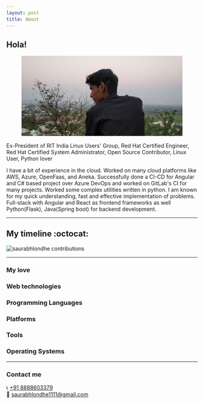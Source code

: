 ```yaml
---
layout: post
title: About
---
```


## Hola!

<figure>
  <img alt="Saurabh Londhe" src="/img/about.jpg" />
</figure>
Ex-President of RIT India Linux Users' Group, Red Hat Certified Engineer, Red Hat Certified System Administrator, Open Source Contributor, Linux User, Python lover

I have a bit of experience in the cloud. Worked on many cloud platforms like AWS, Azure, OpenFaas, and Aneka.
Successfully done a CI-CD for Angular and C# based project over Azure DevOps and worked on GitLab's CI for many projects.
Worked some complex utilities written in python. I am known for my quick understanding, fast and effective implementation of problems. Full-stack with Angular and React as frontend frameworks as well Python(Flask), Java(Spring boot) for backend development.

---

## My timeline :octocat:

![saurabhlondhe contributions](https://ghchart.rshah.org/saurabhlondhe)

---

### My love

<div class="dev-icons">
<i class="devicon-linux-plain colored"></i>
</div>

### Web technologies

<div class="dev-icons">
<i class="devicon-react-original colored"></i>
<i class="devicon-angularjs-plain colored"></i>
<i class="devicon-html5-plain"></i>

</div>

### Programming Languages

<div class="dev-icons">
<i class="devicon-python-plain colored"></i>
<i class="devicon-javascript-plain colored"></i>
<i class="devicon-typescript-plain"></i>
<i class="devicon-csharp-plain"></i>
<i class="devicon-java-plain colored"></i>
</div>

### Platforms

<div class="dev-icons">
<i class="devicon-docker-plain colored"></i>
<i class="devicon-amazonwebservices-original colored"></i>
<i class="devicon-github-plain colored"></i>
<i class="devicon-gitlab-plain colored"></i>

</div>

### Tools

<div class="dev-icons">
<i class="devicon-git-plain colored"></i>
<i class="devicon-visualstudio-plain colored"></i>
<i class="devicon-pycharm-plain-wordmark"></i>
<i class="devicon-vim-plain colored"></i>
<i class="devicon-jetbrains-plain"></i>

</div>

### Operating Systems

<div class="dev-icons">
<i class="devicon-debian-plain-wordmark colored"></i>
<i class="devicon-redhat-plain colored"></i>
<i class="devicon-ubuntu-plain colored"></i>
<i class="devicon-windows8-original colored"></i>

</div>

---

### Contact me

<div class="about-desc">
📞 <a href="tel:8888603379">+91 8888603379</a><br/>
📧 <a href="mailto:saurabhlondhe1111@gmail.com">saurabhlondhe1111@gmail.com</a>
</div>
